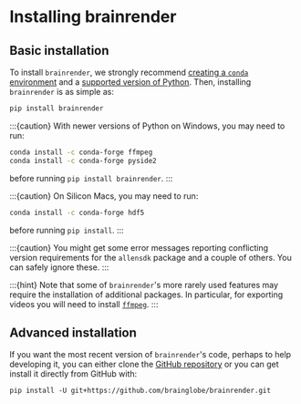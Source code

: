 # Installing brainrender

## Basic installation

To install `brainrender`, we strongly recommend [creating a `conda` environment](/documentation/setting-up/conda) and a [supported version of Python](/community/developers/conventions).
Then, installing `brainrender` is as simple as:

```bash
pip install brainrender
```

:::{caution}
With newer versions of Python on Windows, you may need to run:
```bash
conda install -c conda-forge ffmpeg
conda install -c conda-forge pyside2
```
before running `pip install brainrender`.
:::

:::{caution}
On Silicon Macs, you may need to run:
```bash
conda install -c conda-forge hdf5
```
before running `pip install`.
:::

:::{caution}
You might get some error messages reporting conflicting version requirements for the `allensdk` package and a couple of 
others. You can safely ignore these.
:::

:::{hint}
Note that some of `brainrender`'s more rarely used features may require the installation of additional packages. In particular, for exporting videos you will need to install [`ffmpeg`](https://ffmpeg.org/download.html).
:::

## Advanced installation

If you want the most recent version of `brainrender`'s code, perhaps to help developing it, you can either 
clone the [GitHub repository](https://github.com/brainglobe/brainrender) or you can get install it directly from 
GitHub with:

```text
pip install -U git+https://github.com/brainglobe/brainrender.git
```

